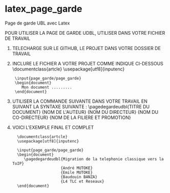 # latex_page_garde
Page de garde UBL avec Latex

POUR UTILISER LA PAGE DE GARDE UDBL, UTILISER DANS VOTRE FICHIER DE TRAVAIL
1. TELECHARGE SUR LE GITHUB, LE PROJET DANS VOTRE DOSSIER DE TRAVAIL
2. INCLURE LE FICHIER A VOTRE PROJET COMME INDIQUE CI-DESSOUS
        \documentclass{artcle}
        \usepackage[utf8]{inputenc}
       
        \input{page_garde/page_garde}
        \begin{document}
           Mon document .........
        \end{document}
3. UTILISER LA COMMANDE SUIVANTE DANS VOTRE TRAVAIL EN SUIVANT LA SYNTAXE SUIVANTE :
     \pagedegardeudbl{TITRE DU DOCUMENT}
                     {NOM DE L'AUTEUR}
                     {NOM DU DIRECTEUR}
                     {NOM DU CO-DIRECTEUR}
                     {NOM DE LA FILIERE ET PROMOTION}
4. VOICI L'EXEMPLE FINAL ET COMPLET

 

         \documentclass{artcle}
         \usepackage[utf8]{inputenc}
        
         \input{page_garde/page_garde}
         \begin{document}
            \pagedegardeudbl{Migration de la telephonie classique vers la ToIP}
                            {André MUTOKE}
                            {Emile MUTOKE}
                            {Baudouin BANZA}
                            {L4 TLC et Reseaux}
         \end{document}
